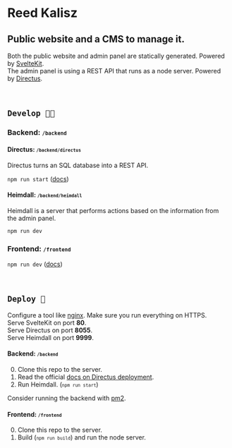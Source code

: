 # Reed Kalisz

## Public website and a CMS to manage it.

Both the public website and admin panel are statically generated. Powered by [SvelteKit](https://kit.svelte.dev/).\
The admin panel is using a REST API that runs as a node server. Powered by [Directus](https://directus.io/).

<br/>

## `Develop 👨‍💻`

### Backend: <small>`/backend`</small>

#### Directus: <small>`/backend/directus`</small>

Directus turns an SQL database into a REST API.

`npm run start` ([docs](https://docs.directus.io/self-hosted/installation/cli/#_3-start-your-project))

#### Heimdall: <small>`/backend/heimdall`</small>

Heimdall is a server that performs actions based on the information from the admin panel.

`npm run dev`

### Frontend: <small>`/frontend`</small>

`npm run dev` ([docs](https://kit.svelte.dev/docs/introduction#getting-started))

<br/>

## `Deploy 🏃`

Configure a tool like [nginx](https://www.nginx.com/). Make sure you run everything on HTTPS.\
Serve SvelteKit on port **80**.\
Serve Directus on port **8055**.\
Serve Heimdall on port **9999**.

#### Backend: <small>`/backend`</small>

0. Clone this repo to the server.
1. Read the official [docs on Directus deployment](https://docs.directus.io/self-hosted/installation/ubuntu/).
2. Run Heimdall. (<small>`npm run start`</small>)

Consider running the backend with [pm2](https://github.com/Unitech/pm2).

#### Frontend: <small>`/frontend`</small>

0. Clone this repo to the server.
1. Build (<small>`npm run build`</small>) and run the node server.
